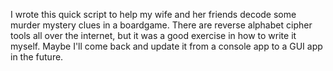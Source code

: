I wrote this quick script to help my wife and her friends decode some murder mystery clues in a boardgame. There are reverse alphabet cipher tools all over the internet, but it was a good exercise in how to write it myself. Maybe I'll come back and update it from a console app to a GUI app in the future.
